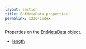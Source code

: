 ```yaml
---
layout: section
title: EntMetaData properties
permalink: 1230-index
---
```

Properties on the [EntMetaData](../index.md) object.

* [length](./length.md)